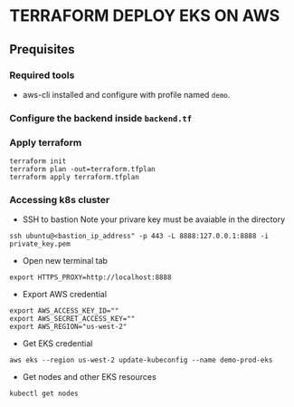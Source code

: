 # TERRAFORM DEPLOY EKS ON AWS
## Prequisites
### Required tools
- aws-cli installed and configure with profile named `demo`.

### Configure the backend inside `backend.tf`

### Apply terraform
```
terraform init
terraform plan -out=terraform.tfplan
terraform apply terraform.tfplan
```

### Accessing k8s cluster  
- SSH to bastion Note your privare key must be avaiable in the directory
```
ssh ubuntu@<bastion_ip_address" -p 443 -L 8888:127.0.0.1:8888 -i private_key.pem
```
- Open new terminal tab 
```
export HTTPS_PROXY=http://localhost:8888
```
- Export AWS credential
```
export AWS_ACCESS_KEY_ID=""
export AWS_SECRET_ACCESS_KEY=""
export AWS_REGION="us-west-2"
```
- Get EKS credential
```
aws eks --region us-west-2 update-kubeconfig --name demo-prod-eks
``` 
- Get nodes and other EKS resources
```
kubectl get nodes
```
